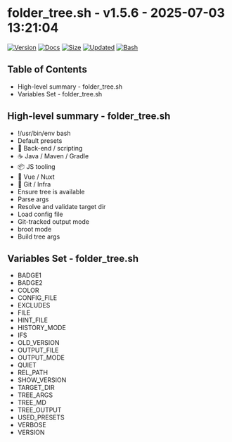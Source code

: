 # folder_tree.sh - v1.5.6 - 2025-07-03 13:21:04

[![Version](https://img.shields.io/badge/version-1.5.6-purple.svg)](./folder_tree.sh)
[![Docs](https://img.shields.io/badge/docs-generated-orange.svg)](./docs/folder_tree.md)
[![Size](https://img.shields.io/badge/size-7.7KB-yellow)](./folder_tree.sh)
[![Updated](https://img.shields.io/badge/updated-2025--07--03-blue)](./folder_tree.sh)
[![Bash](https://img.shields.io/badge/bash-5--2--37-red)](https://www.gnu.org/software/bash/)

## Table of Contents
- High-level summary - folder_tree.sh
- Variables Set - folder_tree.sh

## High-level summary - folder_tree.sh
- !/usr/bin/env bash
- Default presets
- 🧰 Back-end / scripting
- ☕ Java / Maven / Gradle
- 📦 JS tooling
- 🎨 Vue / Nuxt
- 🧾 Git / Infra
- Ensure tree is available
- Parse args
- Resolve and validate target dir
- Load config file
- Git-tracked output mode
- broot mode
- Build tree args

## Variables Set - folder_tree.sh
- BADGE1
- BADGE2
- COLOR
- CONFIG_FILE
- EXCLUDES
- FILE
- HINT_FILE
- HISTORY_MODE
- IFS
- OLD_VERSION
- OUTPUT_FILE
- OUTPUT_MODE
- QUIET
- REL_PATH
- SHOW_VERSION
- TARGET_DIR
- TREE_ARGS
- TREE_MD
- TREE_OUTPUT
- USED_PRESETS
- VERBOSE
- VERSION
